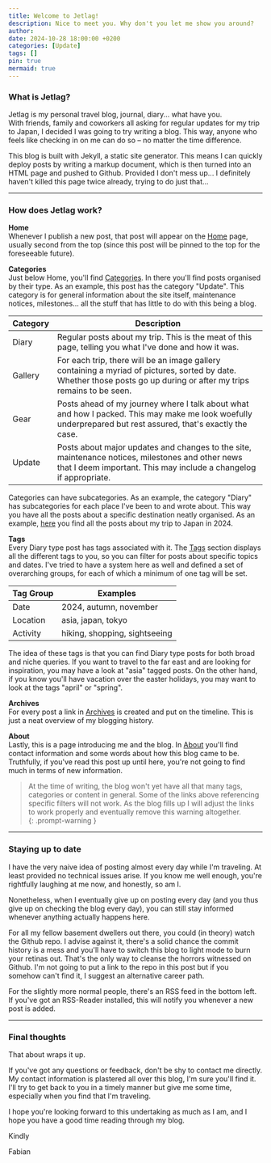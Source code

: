 ```yaml
---
title: Welcome to Jetlag!
description: Nice to meet you. Why don't you let me show you around?
author:
date: 2024-10-28 18:00:00 +0200
categories: [Update]
tags: []
pin: true
mermaid: true
---
```


### What is Jetlag?

Jetlag is my personal travel blog, journal, diary... what have you.  
With friends, family and coworkers all asking for regular updates for my trip to Japan, I decided I was going to try writing a blog. This way, anyone who feels like checking in on me can do so – no matter the time difference.  

This blog is built with Jekyll, a static site generator. This means I can quickly deploy posts by writing a markup document, which is then turned into an HTML page and pushed to Github. Provided I don't mess up... I definitely haven't killed this page twice already, trying to do just that...  

---

### How does Jetlag work?

**Home**  
Whenever I publish a new post, that post will appear on the [Home](/) page, usually second from the top (since this post will be pinned to the top for the foreseeable future).  

**Categories**  
Just below Home, you'll find [Categories](/categories). In there you'll find posts organised by their type. As an example, this post has the category "Update". This category is for general information about the site itself, maintenance notices, milestones... all the stuff that has little to do with this being a blog.  

|Category|Description|
|---|---|
|Diary|Regular posts about my trip. This is the meat of this page, telling you what I've done and how it was.|
|Gallery|For each trip, there will be an image gallery containing a myriad of pictures, sorted by date. Whether those posts go up during or after my trips remains to be seen.|
|Gear|Posts ahead of my journey where I talk about what and how I packed. This may make me look woefully underprepared but rest assured, that's exactly the case.|
|Update|Posts about major updates and changes to the site, maintenance notices, milestones and other news that I deem important. This may include a changelog if appropriate.|

Categories can have subcategories. As an example, the category "Diary" has subcategories for each place I've been to and wrote about. This way you have all the posts about a specific destination neatly organised. As an example, [here](/categories) you find all the posts about my trip to Japan in 2024.  

**Tags**  
Every Diary type post has tags associated with it. The [Tags](/tags) section displays all the different tags to you, so you can filter for posts about specific topics and dates. I've tried to have a system here as well and defined a set of overarching groups, for each of which a minimum of one tag will be set.  

|Tag Group|Examples|
|---|---|
|Date|2024, autumn, november|
|Location|asia, japan, tokyo|
|Activity|hiking, shopping, sightseeing|

The idea of these tags is that you can find Diary type posts for both broad and niche queries. If you want to travel to the far east and are looking for inspiration, you may have a look at "asia" tagged posts. On the other hand, if you know you'll have vacation over the easter holidays, you may want to look at the tags "april" or "spring".  

**Archives**  
For every post a link in [Archives](/archives) is created and put on the timeline. This is just a neat overview of my blogging history.  

**About**  
Lastly, this is a page introducing me and the blog. In [About](/about) you'll find contact information and some words about how this blog came to be. Truthfully, if you've read this post up until here, you're not going to find much in terms of new information.  

> At the time of writing, the blog won't yet have all that many tags, categories or content in general. Some of the links above referencing specific filters will not work. As the blog fills up I will adjust the links to work properly and eventually remove this warning altogether.  
{: .prompt-warning }

---

### Staying up to date

I have the very naive idea of posting almost every day while I'm traveling. At least provided no technical issues arise. If you know me well enough, you're rightfully laughing at me now, and honestly, so am I.  

Nonetheless, when I eventually give up on posting every day (and you thus give up on checking the blog every day), you can still stay informed whenever anything actually happens here.  

For all my fellow basement dwellers out there, you could (in theory) watch the Github repo. I advise against it, there's a solid chance the commit history is a mess and you'll have to switch this blog to light mode to burn your retinas out. That's the only way to cleanse the horrors witnessed on Github. I'm not going to put a link to the repo in this post but if you somehow can't find it, I suggest an alternative career path.  

For the slightly more normal people, there's an RSS feed in the bottom left. If you've got an RSS-Reader installed, this will notify you whenever a new post is added.  

---

### Final thoughts

That about wraps it up.  

If you've got any questions or feedback, don't be shy to contact me directly. My contact information is plastered all over this blog, I'm sure you'll find it. I'll try to get back to you in a timely manner but give me some time, especially when you find that I'm traveling.

I hope you're looking forward to this undertaking as much as I am, and I hope you have a good time reading through my blog.

Kindly  

Fabian